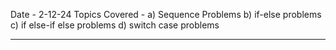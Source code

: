 Date - 2-12-24
Topics Covered - a) Sequence Problems b) if-else problems c) if else-if else problems d) switch case problems

-------------

